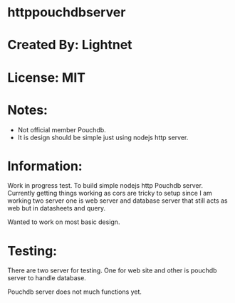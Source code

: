 
# httppouchdbserver

# Created By: Lightnet

# License: MIT

# Notes:
 * Not official member Pouchdb.
 * It is design should be simple just using nodejs http server.

# Information:
  Work in progress test. To build simple nodejs http Pouchdb server. Currently getting things working as cors are tricky to setup since I am working two server one is web server and database server that still acts as web but in datasheets and query.

  Wanted to work on most basic design.

# Testing:
 There are two server for testing. One for web site and other is pouchdb server to handle database.

 Pouchdb server does not much functions yet.